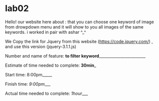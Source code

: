 # lab02
Hello!
our website here about :
that you can choose one keyword of image from drowpdown menu and it will show to you all images of the same keywords.
i worked in pair with ashar ^_^


We Copy the link for Jquery from this website (https://code.jquery.com/) , and use this version (jquery-3.1.1.js)



Number and name of feature: ____to filter keyword____________________________

Estimate of time needed to complete: __30min___

Start time: 8:00pm_____

Finish time: _9:00pm____

Actual time needed to complete: _1hour____